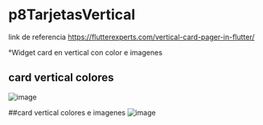 # p8TarjetasVertical
link de referencia 
https://flutterexperts.com/vertical-card-pager-in-flutter/

°Widget card en vertical con color e imagenes

## card vertical colores
![image](https://github.com/user-attachments/assets/304df2cb-7e2e-4e9a-892a-e9d7a83d8217)

##card vertical colores e imagenes
![image](https://github.com/user-attachments/assets/9e97599a-7663-4c84-9d93-57698651f877)
